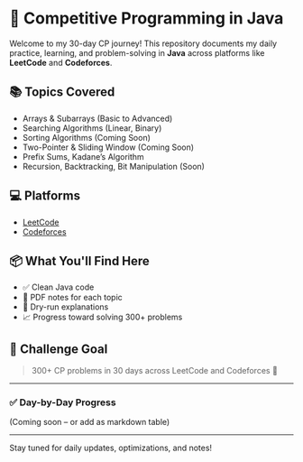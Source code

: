 # 🚀 Competitive Programming in Java

Welcome to my 30-day CP journey! This repository documents my daily practice, learning, and problem-solving in **Java** across platforms like **LeetCode** and **Codeforces**.

## 📚 Topics Covered
- Arrays & Subarrays (Basic to Advanced)
- Searching Algorithms (Linear, Binary)
- Sorting Algorithms (Coming Soon)
- Two-Pointer & Sliding Window (Coming Soon)
- Prefix Sums, Kadane’s Algorithm
- Recursion, Backtracking, Bit Manipulation (Soon)

## 💻 Platforms
- [LeetCode](https://leetcode.com/)
- [Codeforces](https://codeforces.com/)

## 📦 What You'll Find Here
- ✅ Clean Java code
- 📘 PDF notes for each topic
- 🧠 Dry-run explanations
- 📈 Progress toward solving 300+ problems

## 📅 Challenge Goal
> 300+ CP problems in 30 days across LeetCode and Codeforces 💪

---

### ✅ Day-by-Day Progress
(Coming soon – or add as markdown table)

---

Stay tuned for daily updates, optimizations, and notes!
